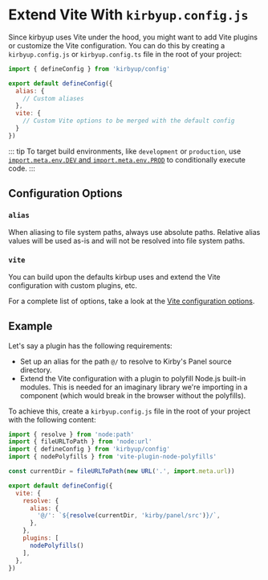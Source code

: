 # Extend Vite With `kirbyup.config.js`

Since kirbyup uses Vite under the hood, you might want to add Vite plugins or customize the Vite configuration. You can do this by creating a `kirbyup.config.js` or `kirbyup.config.ts` file in the root of your project:

```js
import { defineConfig } from 'kirbyup/config'

export default defineConfig({
  alias: {
    // Custom aliases
  },
  vite: {
    // Custom Vite options to be merged with the default config
  }
})
```

::: tip
To target build environments, like `development` or `production`, use [`import.meta.env.DEV` and `import.meta.env.PROD`](/guide/environment-variables) to conditionally execute code.
:::

## Configuration Options

### `alias`

When aliasing to file system paths, always use absolute paths. Relative alias values will be used as-is and will not be resolved into file system paths.

### `vite`

You can build upon the defaults kirbup uses and extend the Vite configuration with custom plugins, etc.

For a complete list of options, take a look at the [Vite configuration options](https://vitejs.dev/config/).

## Example

Let's say a plugin has the following requirements:

- Set up an alias for the path `@/` to resolve to Kirby's Panel source directory.
- Extend the Vite configuration with a plugin to polyfill Node.js built-in modules. This is needed for an imaginary library we're importing in a component (which would break in the browser without the polyfills).

To achieve this, create a `kirbyup.config.js` file in the root of your project with the following content:

```js
import { resolve } from 'node:path'
import { fileURLToPath } from 'node:url'
import { defineConfig } from 'kirbyup/config'
import { nodePolyfills } from 'vite-plugin-node-polyfills'

const currentDir = fileURLToPath(new URL('.', import.meta.url))

export default defineConfig({
  vite: {
    resolve: {
      alias: {
        '@/': `${resolve(currentDir, 'kirby/panel/src')}/`,
      },
    },
    plugins: [
      nodePolyfills()
    ],
  },
})
```

